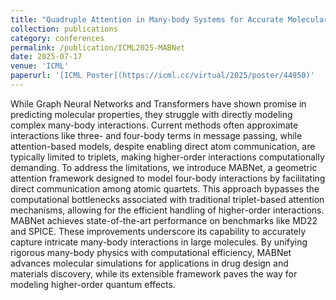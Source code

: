 ```yaml
---
title: "Quadruple Attention in Many-body Systems for Accurate Molecular Property Predictions"
collection: publications
category: conferences
permalink: /publication/ICML2025-MABNet
date: 2025-07-17
venue: 'ICML'
paperurl: '[ICML Poster](https://icml.cc/virtual/2025/poster/44950)'
---
```


While Graph Neural Networks and Transformers have shown promise in predicting molecular properties, they struggle with directly modeling complex many-body interactions. Current methods often approximate interactions like three- and four-body terms in message passing, while attention-based models, despite enabling direct atom communication, are typically limited to triplets, making higher-order interactions computationally demanding. To address the limitations, we introduce MABNet, a geometric attention framework designed to model four-body interactions by facilitating direct communication among atomic quartets. This approach bypasses the computational bottlenecks associated with traditional triplet-based attention mechanisms, allowing for the efficient handling of higher-order interactions. MABNet achieves state-of-the-art performance on benchmarks like MD22 and SPICE. These improvements underscore its capability to accurately capture intricate many-body interactions in large molecules. By unifying rigorous many-body physics with computational efficiency, MABNet advances molecular simulations for applications in drug design and materials discovery, while its extensible framework paves the way for modeling higher-order quantum effects.
